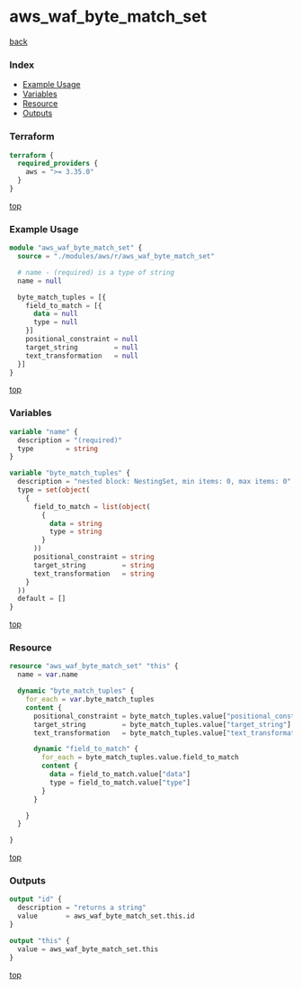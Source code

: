 # aws_waf_byte_match_set

[back](../aws.md)

### Index

- [Example Usage](#example-usage)
- [Variables](#variables)
- [Resource](#resource)
- [Outputs](#outputs)

### Terraform

```terraform
terraform {
  required_providers {
    aws = ">= 3.35.0"
  }
}
```

[top](#index)

### Example Usage

```terraform
module "aws_waf_byte_match_set" {
  source = "./modules/aws/r/aws_waf_byte_match_set"

  # name - (required) is a type of string
  name = null

  byte_match_tuples = [{
    field_to_match = [{
      data = null
      type = null
    }]
    positional_constraint = null
    target_string         = null
    text_transformation   = null
  }]
}
```

[top](#index)

### Variables

```terraform
variable "name" {
  description = "(required)"
  type        = string
}

variable "byte_match_tuples" {
  description = "nested block: NestingSet, min items: 0, max items: 0"
  type = set(object(
    {
      field_to_match = list(object(
        {
          data = string
          type = string
        }
      ))
      positional_constraint = string
      target_string         = string
      text_transformation   = string
    }
  ))
  default = []
}
```

[top](#index)

### Resource

```terraform
resource "aws_waf_byte_match_set" "this" {
  name = var.name

  dynamic "byte_match_tuples" {
    for_each = var.byte_match_tuples
    content {
      positional_constraint = byte_match_tuples.value["positional_constraint"]
      target_string         = byte_match_tuples.value["target_string"]
      text_transformation   = byte_match_tuples.value["text_transformation"]

      dynamic "field_to_match" {
        for_each = byte_match_tuples.value.field_to_match
        content {
          data = field_to_match.value["data"]
          type = field_to_match.value["type"]
        }
      }

    }
  }

}
```

[top](#index)

### Outputs

```terraform
output "id" {
  description = "returns a string"
  value       = aws_waf_byte_match_set.this.id
}

output "this" {
  value = aws_waf_byte_match_set.this
}
```

[top](#index)